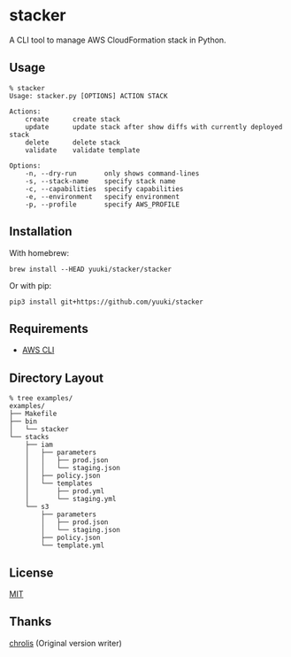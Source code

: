 # stacker

[license]: https://github.com/yuuki/stacker/blob/master/LICENSE

A CLI tool to manage AWS CloudFormation stack in Python.

## Usage

```shell
% stacker
Usage: stacker.py [OPTIONS] ACTION STACK

Actions:
    create      create stack
    update      update stack after show diffs with currently deployed stack
    delete      delete stack
    validate    validate template

Options:
    -n, --dry-run       only shows command-lines
    -s, --stack-name    specify stack name
    -c, --capabilities  specify capabilities
    -e, --environment   specify environment
    -p, --profile       specify AWS_PROFILE
```

## Installation

With homebrew:

```shell
brew install --HEAD yuuki/stacker/stacker
```

Or with pip:


```shell
pip3 install git+https://github.com/yuuki/stacker
```

## Requirements

- [AWS CLI](https://aws.amazon.com/jp/cli/)

## Directory Layout

```shell
% tree examples/
examples/
├── Makefile
├── bin
│   └── stacker
└── stacks
    ├── iam
    │   ├── parameters
    │   │   ├── prod.json
    │   │   └── staging.json
    │   ├── policy.json
    │   └── templates
    │       ├── prod.yml
    │       └── staging.yml
    └── s3
        ├── parameters
        │   ├── prod.json
        │   └── staging.json
        ├── policy.json
        └── template.yml
```

## License

[MIT][license]

## Thanks

[chrolis](https://github.com/chrolis) (Original version writer)
